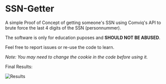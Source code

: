 # SSN-Getter

A simple Proof of Concept of getting someone's SSN using Comviq's API to brute force the last 4 digits of the SSN (personnummer).

The software is only for education puposes and <b>SHOULD NOT BE ABUSED</b>.

Feel free to report issues or re-use the code to learn.

*Note: You may need to change the cookie in the code before using it.*

Final Results:

![Results](https://i.imgur.com/bCNXBH4.png)
